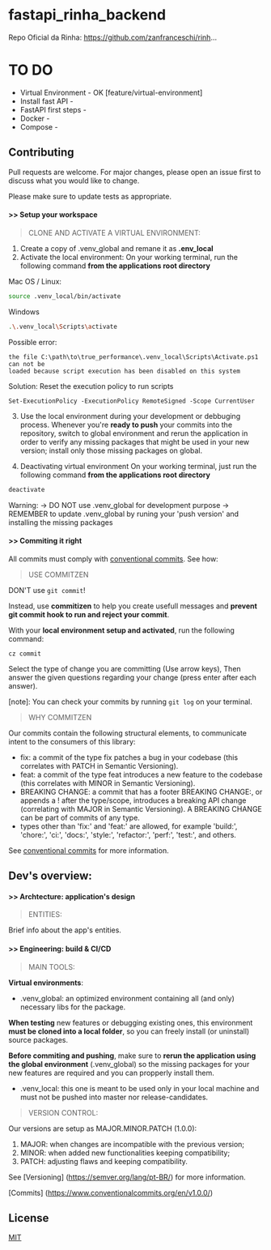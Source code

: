 # fastapi_rinha_backend
Repo Oficial da Rinha: https://github.com/zanfranceschi/rinh...


# TO DO
- Virtual Environment  - OK [feature/virtual-environment]
- Install fast API     - 
- FastAPI first steps  -
- Docker               -
- Compose              -


## Contributing
Pull requests are welcome. For major changes, please open an issue first to discuss what you would like to change.

Please make sure to update tests as appropriate.

#### >> Setup your workspace

>CLONE AND ACTIVATE A VIRTUAL ENVIRONMENT:

1. Create a copy of .venv_global and remane it as **.env_local**
2. Activate the local environment:
On your working terminal, run the following command **from the applications root directory**

Mac OS / Linux:
```bash
source .venv_local/bin/activate
```

Windows
```bash
.\.venv_local\Scripts\activate
```

Possible error: 
```
the file C:\path\to\true_performance\.venv_local\Scripts\Activate.ps1 can not be
loaded because script execution has been disabled on this system
```
Solution:
Reset the execution policy to run scripts
```
Set-ExecutionPolicy -ExecutionPolicy RemoteSigned -Scope CurrentUser
```

3. Use the local environment during your development or debbuging process.
Whenever you're **ready to push** your commits into the repository, switch to global environment and rerun the application in order to verify any missing packages that might be used in your new version; install only those missing packages on global.

4. Deactivating virtual environment
On your working terminal, just run the following command **from the applications root directory**

```bash
deactivate
```

Warning:
-> DO NOT use .venv_global for development purpose
-> REMEMBER to update .venv_global by runing your 'push version' and installing the missing packages

#### >> Commiting it right

All commits must comply with [conventional commits](https://www.conventionalcommits.org/en/v1.0.0/). See how:

>USE COMMITZEN

DON'T use ```git commit```!

Instead, use **commitizen** to help you create usefull messages and **prevent git commit hook to run and reject your commit**.

With your **local environment setup and activated**, run the following command:
```
cz commit
```

Select the type of change you are committing (Use arrow keys), Then answer the given questions regarding your change (press enter after each answer).

[note]: You can check your commits by running ```git log``` on your terminal.


>WHY COMMITZEN

Our commits contain the following structural elements, to communicate intent to the consumers of this library:

- fix: a commit of the type fix patches a bug in your codebase (this correlates with PATCH in Semantic Versioning).
- feat: a commit of the type feat introduces a new feature to the codebase (this correlates with MINOR in Semantic Versioning).
- BREAKING CHANGE: a commit that has a footer BREAKING CHANGE:, or appends a ! after the type/scope, introduces a breaking API change (correlating with MAJOR in Semantic Versioning). A BREAKING CHANGE can be part of commits of any type.
- types other than 'fix:' and 'feat:' are allowed, for example 'build:', 'chore:', 'ci:', 'docs:', 'style:', 'refactor:', 'perf:', 'test:', and others.


See [conventional commits](https://www.conventionalcommits.org/en/v1.0.0/) for more information.

## Dev's overview:

#### >> Archtecture: application's design

>ENTITIES:

Brief info about the app's entities.

#### >> Engineering: build & CI/CD

>MAIN TOOLS:

**Virtual environments**:

- .venv_global: an optimized environment containing all (and only) necessary libs for the package. 

**When testing** new features or debugging existing ones, this environment **must be cloned into a local folder**, so you can freely install (or uninstall) source packages.

**Before commiting and pushing**, make sure to **rerun the application using the global environment** (.venv_global) so the missing packages for your new features are required and you can propperly install them.

- .venv_local: this one is meant to be used only in your local machine and must not be pushed into master nor release-candidates.

>VERSION CONTROL:

Our versions are setup as MAJOR.MINOR.PATCH (1.0.0):

1. MAJOR: when changes are incompatible with the previous version;
2. MINOR: when added new functionalities keeping compatibility;
3. PATCH: adjusting flaws and keeping compatibility.

See [Versioning] (https://semver.org/lang/pt-BR/) for more information.

[Commits] (https://www.conventionalcommits.org/en/v1.0.0/)

## License
[MIT](https://choosealicense.com/licenses/mit/)